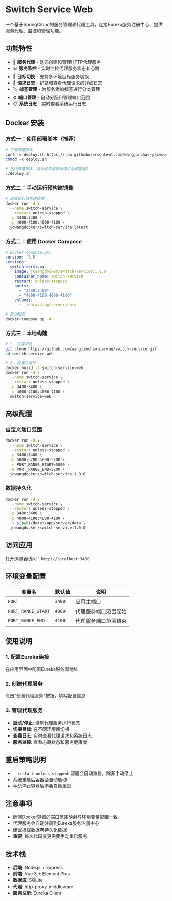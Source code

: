 # Switch Service Web

一个基于SpringCloud的服务管理和代理工具，连接Eureka服务注册中心，提供服务代理、监控和管理功能。

## 功能特性

- 🔄 **服务代理** - 动态创建和管理HTTP代理服务
- 📊 **服务监控** - 实时监控代理服务状态和心跳
- 🎯 **目标切换** - 支持多环境目标服务切换
- 📝 **请求日志** - 记录和查看代理请求的详细日志
- 🏷️ **标签管理** - 为服务添加标签进行分类管理
- ⚙️ **端口管理** - 自动分配和管理端口范围
- 📋 **系统日志** - 实时查看系统运行日志

## Docker 安装

### 方式一：使用部署脚本（推荐）

```bash
# 下载部署脚本
curl -o deploy.sh https://raw.githubusercontent.com/wangjinchao-pacvue/switch-service/master/deploy.sh
chmod +x deploy.sh

# 运行部署脚本（自动拉取最新镜像并创建容器）
./deploy.sh
```

### 方式二：手动运行预构建镜像

```bash
# 直接运行预构建镜像
docker run -d \
  --name switch-service \
  --restart unless-stopped \
  -p 3400:3400 \
  -p 4000-4100:4000-4100 \
  jcwangdocker/switch-service:latest
```

### 方式二：使用 Docker Compose

```yaml
# docker-compose.yml
version: '3.8'
services:
  switch-service:
    image: jcwangdocker/switch-service:1.0.0
    container_name: switch-service
    restart: unless-stopped
    ports:
      - "3400:3400"
      - "4000-4100:4000-4100"
    volumes:
      - ./data:/app/server/data
```

```bash
# 启动服务
docker-compose up -d
```

### 方式三：本地构建

```bash
# 1. 克隆项目
git clone https://github.com/wangjinchao-pacvue/switch-service.git
cd switch-service-web

# 2. 构建并运行
docker build -t switch-service-web .
docker run -d \
  --name switch-service \
  --restart unless-stopped \
  -p 3400:3400 \
  -p 4000-4100:4000-4100 \
  switch-service-web
```

## 高级配置

### 自定义端口范围
```bash
docker run -d \
  --name switch-service \
  --restart unless-stopped \
  -p 3400:3400 \
  -p 5000-5200:5000-5200 \
  -e PORT_RANGE_START=5000 \
  -e PORT_RANGE_END=5200 \
  jcwangdocker/switch-service:1.0.0
```

### 数据持久化
```bash
docker run -d \
  --name switch-service \
  --restart unless-stopped \
  -p 3400:3400 \
  -p 4000-4100:4000-4100 \
  -v $(pwd)/data:/app/server/data \
  jcwangdocker/switch-service:1.0.0
```

## 访问应用

打开浏览器访问：`http://localhost:3400`

## 环境变量配置

| 变量名 | 默认值 | 说明 |
|--------|--------|------|
| `PORT` | `3400` | 应用主端口 |
| `PORT_RANGE_START` | `4000` | 代理服务端口范围起始 |
| `PORT_RANGE_END` | `4100` | 代理服务端口范围结束 |

## 使用说明

### 1. 配置Eureka连接
在应用界面中配置Eureka服务器地址

### 2. 创建代理服务
点击"创建代理服务"按钮，填写配置信息

### 3. 管理代理服务
- **启动/停止**: 控制代理服务运行状态
- **切换目标**: 在不同环境间切换
- **查看日志**: 实时查看代理请求和系统日志
- **服务监控**: 查看心跳状态和服务健康度

## 重启策略说明

- `--restart unless-stopped`: 容器会自动重启，除非手动停止
- 系统重启后容器会自动启动
- 手动停止容器后不会自动重启

## 注意事项

- 确保Docker容器的端口范围映射与环境变量配置一致
- 代理服务会自动注册到Eureka服务注册中心
- 建议挂载数据卷持久化数据
- **重要**: 每次代码变更需要手动重启服务

## 技术栈

- **后端**: Node.js + Express
- **前端**: Vue 3 + Element Plus
- **数据库**: SQLite
- **代理**: http-proxy-middleware
- **服务注册**: Eureka Client 